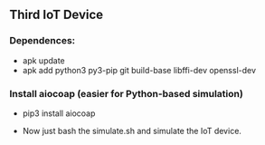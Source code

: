 ## Third IoT Device

### Dependences:
- apk update
- apk add python3 py3-pip git build-base libffi-dev openssl-dev

### Install aiocoap (easier for Python-based simulation)
- pip3 install aiocoap

- Now just bash the simulate.sh and simulate the IoT device.